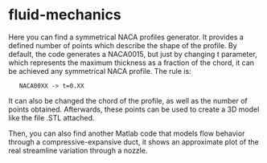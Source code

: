# fluid-mechanics
Here you can find a symmetrical NACA profiles generator. It provides a defined number of points which describe the shape of the profile. By default, the code generates a NACA0015, but just by changing t parameter, which represents the maximum thickness as a fraction of the chord, it can be achieved any symmetrical NACA profile. The rule is:

       NACA00XX -> t=0.XX

It can also be changed the chord of the profile, as well as the number of points obtained. Afterwards, these points can be used to create a 3D model like the file .STL attached.

Then, you can also find another Matlab code that models flow behavior through a compressive-expansive duct, it shows an approximate plot of the real streamline variation through a nozzle.
